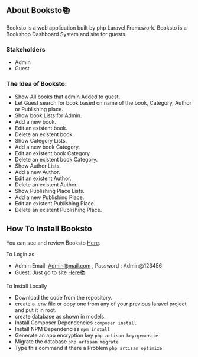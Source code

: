 ## About Booksto📚

Booksto is a web application built by php Laravel Framework. Booksto is a Bookshop Dashboard System and site for guests. 
### Stakeholders
- Admin
- Guest

### The Idea of Booksto:

- Show All books that admin Added to guest.
- Let Guest search for book based on  name of the book, Category, Author or Publishing place.
- Show book Lists for Admin.
- Add a new book.
- Edit an existent book.
- Delete an existent book.
- Show Category Lists.
- Add a new book Category.
- Edit an existent book Category.
- Delete an existent book Category.
- Show Author Lists.
- Add a new Author.
- Edit an existent Author.
- Delete an existent Author.
- Show Publishing Place Lists.
- Add a new Publishing Place.
- Edit an existent Publishing Place.
- Delete an existent Publishing Place.

## How To Install Booksto
You can see and review Booksto [Here](https://aqueous-garden-09347.herokuapp.com/).

To Login as 
- Admin Email: Admin@mail.com , Password : Admin@123456
- Guest: Just go to site [Here📚](https://aqueous-garden-09347.herokuapp.com/)

To Install Locally 
-  Download the code from the repository.
-  create a .env file or copy one from any of your previous laravel project and put it in root.
-  create database as shown in models.
-  Install Composer Dependencies `composer install`
-  Install NPM Dependencies `npm install`
-  Generate an app encryption key `php artisan key:generate`
-  Migrate the database `php artisan migrate`
-  Type this command if there a Problem `php artisan optimize`.


